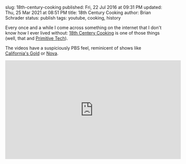 slug: 18th-century-cooking
published: Fri, 22 Jul 2016 at 09:31 PM
updated: Thu, 25 Mar 2021 at 08:51 PM
title: 18th Century Cooking 
author: Brian Schrader
status: publish
tags: youtube, cooking, history

Every once and a while I come across something on the internet that I don't
know how I ever lived without: [18th Centery Cooking][yt] is one of those
things (well, that and [Primitive Tech][pt]).

The videos have a suspiciously PBS feel, reminicent of shows like [California's Gold][cg] or [Nova][nova]. 

<center><iframe width="560" height="315"
    src="https://www.youtube.com/embed/GsyjNef2ydQ" 
    frameborder="0" allowfullscreen>
</iframe></center>

[nova]: http://www.pbs.org/wgbh/nova/
[cg]: https://blogs.chapman.edu/huell-howser-archives/
[yt]: https://www.youtube.com/watch?v=GsyjNef2ydQ
[pt]: https://primitivetechnology.wordpress.com
